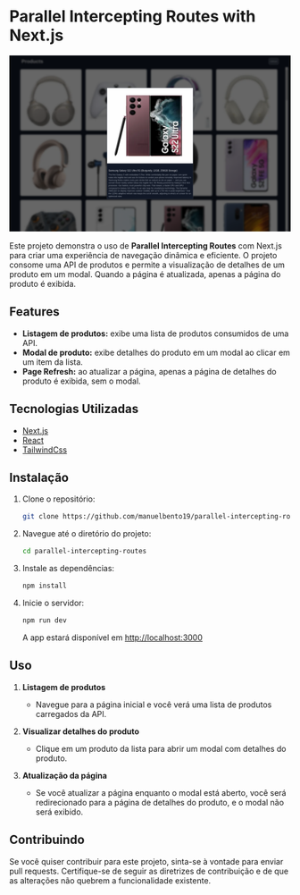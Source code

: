 # Parallel Intercepting Routes with Next.js

![Capa](./public/capa.png)

Este projeto demonstra o uso de **Parallel Intercepting Routes** com Next.js para criar uma experiência de navegação dinâmica e eficiente. O projeto consome uma API de produtos e permite a visualização de detalhes de um produto em um modal. Quando a página é atualizada, apenas a página do produto é exibida.

## Features

- **Listagem de produtos:** exibe uma lista de produtos consumidos de uma API.
- **Modal de produto:** exibe detalhes do produto em um modal ao clicar em um item da lista.
- **Page Refresh:** ao atualizar a página, apenas a página de detalhes do produto é exibida, sem o modal.

## Tecnologias Utilizadas

- [Next.js](https://nextjs.org/)
- [React](https://react.dev/)
- [TailwindCss](https://tailwindcss.com/)

## Instalação

1. Clone o repositório:
   ```bash
   git clone https://github.com/manuelbento19/parallel-intercepting-routes.git
   ```

2. Navegue até o diretório do projeto:
   ```bash
   cd parallel-intercepting-routes
   ```

3. Instale as dependências:
   ```bash
   npm install
   ```

4. Inicie o servidor:
   ```bash
   npm run dev
   ```

   A app estará disponível em [http://localhost:3000](http://localhost:3000)


## Uso

1. **Listagem de produtos**
   - Navegue para a página inicial e você verá uma lista de produtos carregados da API.

2. **Visualizar detalhes do produto**
   - Clique em um produto da lista para abrir um modal com detalhes do produto.

3. **Atualização da página**
   - Se você atualizar a página enquanto o modal está aberto, você será redirecionado para a página de detalhes do produto, e o modal não será exibido.

## Contribuindo

Se você quiser contribuir para este projeto, sinta-se à vontade para enviar pull requests. Certifique-se de seguir as diretrizes de contribuição e de que as alterações não quebrem a funcionalidade existente.
